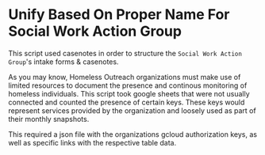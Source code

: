 # Unify Based On Proper Name For Social Work Action Group

This script used casenotes in order to structure the `Social Work Action Group`'s intake forms & casenotes.

As you may know, Homeless Outreach organizations must make use of limited  resources to document the presence and continous monitoring of homeless individuals. 
This script took google sheets that were not usually connected and counted the presence of certain keys. These keys would represent services provided by the organization and loosely used as part of their monthly snapshots.

This required a json file with the organizations gcloud authorization keys, as well as specific links with the respective table data. 
